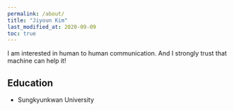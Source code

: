 ```yaml
---
permalink: /about/
title: "Jiyoun Kim"
last_modified_at: 2020-09-09
toc: true
---
```


I am interested in human to human communication.
And I strongly trust that machine can help it!

## Education

- Sungkyunkwan University
